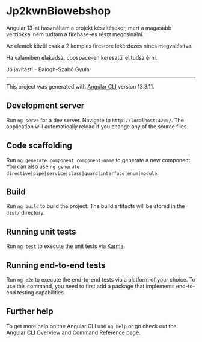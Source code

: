 # Jp2kwnBiowebshop

Angular 13-at használtam a projekt készítésekor, mert a magasabb verziókkal nem tudtam a firebase-es részt megcsinálni.

Az elemek közül csak a 2 komplex firestore lekérdezés nincs megvalósítva.

Ha valamiben elakadsz, coospace-en keresztül el tudsz érni.

Jó javítást! - Balogh-Szabó Gyula



-----------------------------------------------------------------------------------------------------------------------------------


This project was generated with [Angular CLI](https://github.com/angular/angular-cli) version 13.3.11.

## Development server

Run `ng serve` for a dev server. Navigate to `http://localhost:4200/`. The application will automatically reload if you change any of the source files.

## Code scaffolding

Run `ng generate component component-name` to generate a new component. You can also use `ng generate directive|pipe|service|class|guard|interface|enum|module`.

## Build

Run `ng build` to build the project. The build artifacts will be stored in the `dist/` directory.

## Running unit tests

Run `ng test` to execute the unit tests via [Karma](https://karma-runner.github.io).

## Running end-to-end tests

Run `ng e2e` to execute the end-to-end tests via a platform of your choice. To use this command, you need to first add a package that implements end-to-end testing capabilities.

## Further help

To get more help on the Angular CLI use `ng help` or go check out the [Angular CLI Overview and Command Reference](https://angular.io/cli) page.
